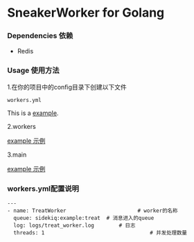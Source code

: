 # SneakerWorker for Golang


### Dependencies 依赖
* Redis

### Usage 使用方法
1.在你的项目中的config目录下创建以下文件

```
workers.yml
```
This is a [example](https://github.com/oldfritter/sidekiq-go/blob/master/example/config).

2.workers

[example  示例](https://github.com/oldfritter/sidekiq-go/blob/master/example/sidekiqWorkers)

3.main

[example  示例](https://github.com/oldfritter/sidekiq-go/blob/master/example/workers.go)

### workers.yml配置说明
```
---
- name: TreatWorker						  # worker的名称
  queue: sidekiq:example:treat  # 消息进入的queue
  log: logs/treat_worker.log		# 日志
  threads: 1							      # 并发处理数量
```
